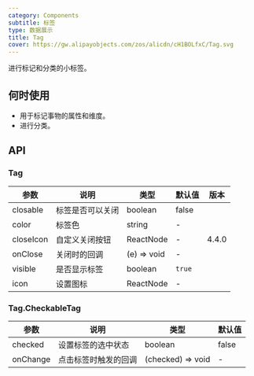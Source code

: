 ```yaml
---
category: Components
subtitle: 标签
type: 数据展示
title: Tag
cover: https://gw.alipayobjects.com/zos/alicdn/cH1BOLfxC/Tag.svg
---
```


进行标记和分类的小标签。

## 何时使用

- 用于标记事物的属性和维度。
- 进行分类。

## API

### Tag

| 参数      | 说明             | 类型        | 默认值 | 版本  |
| --------- | ---------------- | ----------- | ------ | ----- |
| closable  | 标签是否可以关闭 | boolean     | false  |       |
| color     | 标签色           | string      | -      |       |
| closeIcon | 自定义关闭按钮   | ReactNode   | -      | 4.4.0 |
| onClose   | 关闭时的回调     | (e) => void | -      |       |
| visible   | 是否显示标签     | boolean     | `true` |       |
| icon      | 设置图标         | ReactNode   | -      |       |  |

### Tag.CheckableTag

| 参数     | 说明                 | 类型              | 默认值 |
| -------- | -------------------- | ----------------- | ------ |
| checked  | 设置标签的选中状态   | boolean           | false  |
| onChange | 点击标签时触发的回调 | (checked) => void | -      |
